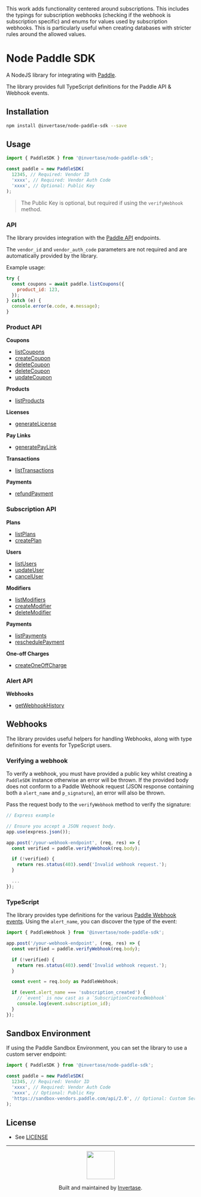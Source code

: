This work adds functionality centered around subscriptions. This includes the typings for subscription webhooks (checking if the webhook is subscription specific) and enums for values used by subscription webhooks. This is particularly useful when creating databases with stricter rules around the allowed values.

# Node Paddle SDK

A NodeJS library for integrating with [Paddle](https://paddle.com/).

The library provides full TypeScript definitions for the Paddle API & Webhook events.

## Installation

```bash
npm install @invertase/node-paddle-sdk --save
```

## Usage

```js
import { PaddleSDK } from '@invertase/node-paddle-sdk';

const paddle = new PaddleSDK(
  12345, // Required: Vendor ID
  'xxxx', // Required: Vendor Auth Code
  'xxxx', // Optional: Public Key
);
```

> The Public Key is optional, but required if using the `verifyWebhook` method.

### API

The library provides integration with the [Paddle API](https://developer.paddle.com/api-reference/intro) endpoints.

The `vendor_id` and `vendor_auth_code` parameters are not required and are automatically provided by the library.

Example usage:

```js
try {
  const coupons = await paddle.listCoupons({
    product_id: 123,
  });
} catch (e) {
  console.error(e.code, e.message);
}
```

### Product API

**Coupons**

- [listCoupons](https://developer.paddle.com/api-reference/product-api/coupons/listcoupons)
- [createCoupon](https://developer.paddle.com/api-reference/product-api/coupons/createcoupon)
- [deleteCoupon](https://developer.paddle.com/api-reference/product-api/coupons/deletecoupon)
- [deleteCoupon](https://developer.paddle.com/api-reference/product-api/coupons/deletecoupon)
- [updateCoupon](https://developer.paddle.com/api-reference/product-api/coupons/updatecoupon)

**Products**

- [listProducts](https://developer.paddle.com/api-reference/product-api/products/getproducts)

**Licenses**

- [generateLicense](https://developer.paddle.com/api-reference/product-api/licenses/createlicense)

**Pay Links**

- [generatePayLink](https://developer.paddle.com/api-reference/product-api/pay-links/createpaylink)

**Transactions**

- [listTransactions](https://developer.paddle.com/api-reference/product-api/transactions/listtransactions)

**Payments**

- [refundPayment](https://developer.paddle.com/api-reference/product-api/payments/refundpayment)

### Subscription API

**Plans**

- [listPlans](https://developer.paddle.com/api-reference/subscription-api/plans/listplans)
- [createPlan](https://developer.paddle.com/api-reference/subscription-api/plans/createplan)

**Users**

- [listUsers](https://developer.paddle.com/api-reference/subscription-api/users/listusers)
- [updateUser](https://developer.paddle.com/api-reference/subscription-api/users/updateuser)
- [cancelUser](https://developer.paddle.com/api-reference/subscription-api/users/canceluser)

**Modifiers**

- [listModifiers](https://developer.paddle.com/api-reference/subscription-api/modifiers/listmodifiers)
- [createModifier](https://developer.paddle.com/api-reference/subscription-api/modifiers/createmodifier)
- [deleteModifier](https://developer.paddle.com/api-reference/subscription-api/modifiers/deletemodifier)

**Payments**

- [listPayments](https://developer.paddle.com/api-reference/subscription-api/payments/listpayments)
- [reschedulePayment](https://developer.paddle.com/api-reference/subscription-api/payments/updatepayment)

**One-off Charges**

- [createOneOffCharge](https://developer.paddle.com/api-reference/subscription-api/one-off-charges/createcharge)

### Alert API

**Webhooks**

- [getWebhookHistory](https://developer.paddle.com/api-reference/alert-api/webhooks/webhooks)

## Webhooks

The library provides useful helpers for handling Webhooks, along with type definitions
for events for TypeScript users.

### Verifying a webhook

To verify a webhook, you must have provided a public key whilst creating a `PaddleSDK` instance
otherwise an error will be thrown. If the provided body does not conform to a Paddle Webhook
request (JSON response containing both a `alert_name` and `p_signature`), an error will also be thrown.

Pass the request body to the `verifyWebhook` method to verify the signature:

```js
// Express example

// Ensure you accept a JSON request body.
app.use(express.json());

app.post('/your-webhook-endpoint', (req, res) => {
  const verified = paddle.verifyWebhook(req.body);

  if (!verified) {
    return res.status(403).send('Invalid webhook request.');
  }

  ...
});
```

### TypeScript

The library provides type definitions for the various [Paddle Webhook events](https://developer.paddle.com/webhook-reference/intro). Using the `alert_name`, you can discover the type of the event:

```ts
import { PaddleWebhook } from '@invertase/node-paddle-sdk';

app.post('/your-webhook-endpoint', (req, res) => {
  const verified = paddle.verifyWebhook(req.body);

  if (!verified) {
    return res.status(403).send('Invalid webhook request.');
  }

  const event = req.body as PaddleWebhook;

  if (event.alert_name === 'subscription_created') {
    // `event` is now cast as a `SubscriptionCreatedWebhook`
    console.log(event.subscription_id);
  }
});
```

## Sandbox Environment

If using the Paddle Sandbox Environment, you can set the library to use a custom server endpoint:

```js
import { PaddleSDK } from '@invertase/node-paddle-sdk';

const paddle = new PaddleSDK(
  12345, // Required: Vendor ID
  'xxxx', // Required: Vendor Auth Code
  'xxxx', // Optional: Public Key
  'https://sandbox-vendors.paddle.com/api/2.0', // Optional: Custom Server Endpoint
);
```

## License

- See [LICENSE](/LICENSE)

---

<p align="center">
  <a href="https://invertase.io/?utm_source=readme&utm_medium=footer&utm_campaign=docs.page">
    <img width="75px" src="https://static.invertase.io/assets/invertase/invertase-rounded-avatar.png">
  </a>
  <p align="center">
    Built and maintained by <a href="https://invertase.io/?utm_source=readme&utm_medium=footer&utm_campaign=nodejs-paddle-sdk">Invertase</a>.
  </p>
</p>
